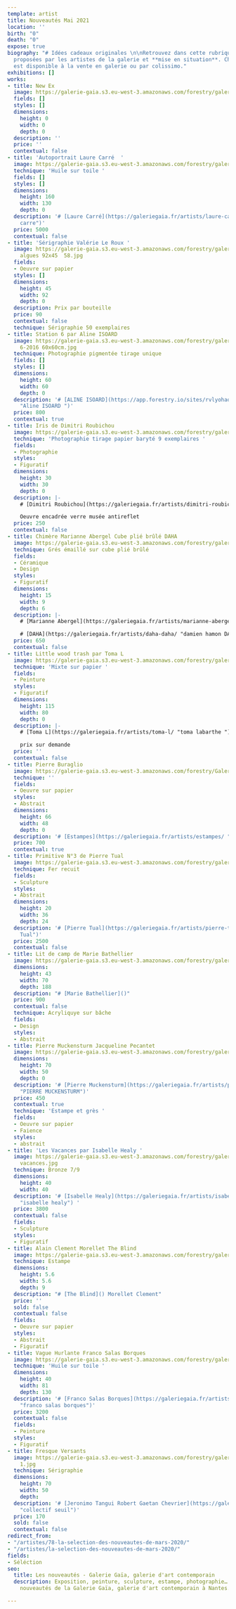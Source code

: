 ```yaml
---
template: artist
title: Nouveautés Mai 2021
location: ''
birth: "0"
death: "0"
expose: true
biography: "# Idées cadeaux originales \n\nRetrouvez dans cette rubrique des **nouveautés**
  proposées par les artistes de la galerie et **mise en situation**. Chaque œuvre
  est disponible à la vente en galerie ou par colissimo."
exhibitions: []
works:
- title: New Ex
  image: https://galerie-gaia.s3.eu-west-3.amazonaws.com/forestry/galerie-gaia-exclu-new21.png
  fields: []
  styles: []
  dimensions:
    height: 0
    width: 0
    depth: 0
  description: ''
  price: ''
  contextual: false
- title: 'Autoportrait Laure Carré  '
  image: https://galerie-gaia.s3.eu-west-3.amazonaws.com/forestry/galerie-gaia-laure-carre.jpg
  technique: 'Huile sur toile '
  fields: []
  styles: []
  dimensions:
    height: 160
    width: 130
    depth: 0
  description: '# [Laure Carré](https://galeriegaia.fr/artists/laure-carre/ "laure
    carre")'
  price: 5000
  contextual: false
- title: 'Sérigraphie Valérie Le Roux '
  image: https://galerie-gaia.s3.eu-west-3.amazonaws.com/forestry/galerie-gaia-valerie-leroux-trio
    algues 92x45  58.jpg
  fields:
  - Oeuvre sur papier
  styles: []
  dimensions:
    height: 45
    width: 92
    depth: 0
  description: Prix par bouteille
  price: 90
  contextual: false
  technique: Sérigraphie 50 exemplaires
- title: Station 6 par Aline ISOARD
  image: https://galerie-gaia.s3.eu-west-3.amazonaws.com/forestry/galerie-gaia-aline-isoard-station
    6-2016 60x60cm.jpg
  technique: Photographie pigmentée tirage unique
  fields: []
  styles: []
  dimensions:
    height: 60
    width: 60
    depth: 0
  description: '# [ALINE ISOARD](https://app.forestry.io/sites/rvlyohao9wjrjw/#/pages/src-pages-artists-aline-md/
    "Aline ISOARD ")'
  price: 800
  contextual: true
- title: Iris de Dimitri Roubichou
  image: https://galerie-gaia.s3.eu-west-3.amazonaws.com/forestry/galerie-gaia-roubichou-abergel.jpg
  technique: 'Photographie tirage papier baryté 9 exemplaires '
  fields:
  - Photographie
  styles:
  - Figuratif
  dimensions:
    height: 30
    width: 30
    depth: 0
  description: |-
    # [Dimitri Roubichou](https://galeriegaia.fr/artists/dimitri-roubichou/ "dimitri roubichou ")

    Oeuvre encadrée verre musée antireflet
  price: 250
  contextual: false
- title: Chimère Marianne Abergel Cube plié brûlé DAHA
  image: https://galerie-gaia.s3.eu-west-3.amazonaws.com/forestry/galerie-gaia-daha-abergel.jpg
  technique: Grés émaillé sur cube plié brûlé
  fields:
  - Céramique
  - Design
  styles:
  - Figuratif
  dimensions:
    height: 15
    width: 9
    depth: 6
  description: |-
    # [Marianne Abergel](https://galeriegaia.fr/artists/marianne-abergel/ "https://galeriegaia.fr/artists/marianne-abergel/")

    # [DAHA](https://galeriegaia.fr/artists/daha-daha/ "damien hamon DAHA")
  price: 650
  contextual: false
- title: Little wood trash par Toma L
  image: https://galerie-gaia.s3.eu-west-3.amazonaws.com/forestry/galerie-gaia-toma-l-1.jpg
  technique: 'Mixte sur papier '
  fields:
  - Peinture
  styles:
  - Figuratif
  dimensions:
    height: 115
    width: 80
    depth: 0
  description: |-
    # [Toma L](https://galeriegaia.fr/artists/toma-l/ "toma labarthe ")

    prix sur demande
  price: ''
  contextual: false
- title: Pierre Buraglio
  image: https://galerie-gaia.s3.eu-west-3.amazonaws.com/forestry/Galerie-Gaia-Pierre-Buraglio.jpg
  technique: ''
  fields:
  - Oeuvre sur papier
  styles:
  - Abstrait
  dimensions:
    height: 66
    width: 48
    depth: 0
  description: '# [Estampes](https://galeriegaia.fr/artists/estampes/ "Gerard Traquandi")'
  price: 700
  contextual: true
- title: Primitive N°3 de Pierre Tual
  image: https://galerie-gaia.s3.eu-west-3.amazonaws.com/forestry/galerie-gaia-pierre-tual.jpg
  technique: Fer recuit
  fields:
  - Sculpture
  styles:
  - Abstrait
  dimensions:
    height: 20
    width: 36
    depth: 24
  description: '# [Pierre Tual](https://galeriegaia.fr/artists/pierre-tual/ "Pierre
    Tual")'
  price: 2500
  contextual: false
- title: Lit de camp de Marie Bathellier
  image: https://galerie-gaia.s3.eu-west-3.amazonaws.com/forestry/galerie-gaia-bathellier-lit.jpg
  dimensions:
    height: 43
    width: 70
    depth: 188
  description: "# [Marie Bathellier]()"
  price: 900
  contextual: false
  technique: Acryliquye sur bâche
  fields:
  - Design
  styles:
  - Abstrait
- title: Pierre Muckensturm Jacqueline Pecantet
  image: https://galerie-gaia.s3.eu-west-3.amazonaws.com/forestry/galerie-gaia-pecantet-muckensturm.jpg
  dimensions:
    height: 70
    width: 50
    depth: 0
  description: '# [Pierre Muckensturm](https://galeriegaia.fr/artists/pierre-muckensturm/
    "PIERRE MUCKENSTURM")'
  price: 450
  contextual: true
  technique: 'Estampe et grès '
  fields:
  - Oeuvre sur papier
  - Faience
  styles:
  - abstrait
- title: 'Les Vacances par Isabelle Healy '
  image: https://galerie-gaia.s3.eu-west-3.amazonaws.com/forestry/galerie-gaia-isabelle-healy-les
    vacances.jpg
  technique: Bronze 7/9
  dimensions:
    height: 40
    width: 40
  description: '# [Isabelle Healy](https://galeriegaia.fr/artists/isabelle-healy/
    "isabelle healy") '
  price: 3800
  contextual: false
  fields:
  - Sculpture
  styles:
  - Figuratif
- title: Alain Clement Morellet The Blind
  image: https://galerie-gaia.s3.eu-west-3.amazonaws.com/forestry/galerie-gaia-blind-clement-morellet.jpg
  technique: Estampe
  dimensions:
    height: 5.6
    width: 5.6
    depth: 9
  description: "# [The Blind]() Morellet Clement"
  price: ''
  sold: false
  contextual: false
  fields:
  - Oeuvre sur papier
  styles:
  - Abstrait
  - Figuratif
- title: Vague Hurlante Franco Salas Borques
  image: https://galerie-gaia.s3.eu-west-3.amazonaws.com/forestry/galerie-gaia-farnco-salas-borques.jpg
  technique: 'Huile sur toile '
  dimensions:
    height: 40
    width: 81
    depth: 130
  description: '# [Franco Salas Borques](https://galeriegaia.fr/artists/franco-salas-borquez/
    "franco salas borques")'
  price: 3200
  contextual: false
  fields:
  - Peinture
  styles:
  - Figuratif
- title: Fresque Versants
  image: https://galerie-gaia.s3.eu-west-3.amazonaws.com/forestry/galerie-gaia-versant-fresque
    1.jpg
  technique: Sérigraphie
  dimensions:
    height: 70
    width: 50
    depth: 
  description: '# [Jeronimo Tangui Robert Gaetan Chevrier](https://galeriegaia.fr/artists/collectif-jeronimo-gaetan-chevrier-tangui-robert/
    "collectif seuil")'
  price: 170
  sold: false
  contextual: false
redirect_from:
- "/artistes/78-la-selection-des-nouveautes-de-mars-2020/"
- "/artistes/la-selection-des-nouveautes-de-mars-2020/"
fields:
- Séléction
seo:
  title: Les nouveautés - Galerie Gaïa, galerie d'art contemporain
  description: Exposition, peinture, sculpture, estampe, photographie… Découvrez les
    nouveautés de la Galerie Gaïa, galerie d'art contemporain à Nantes.

---
```

